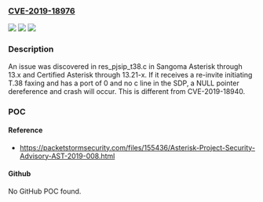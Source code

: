 ### [CVE-2019-18976](https://cve.mitre.org/cgi-bin/cvename.cgi?name=CVE-2019-18976)
![](https://img.shields.io/static/v1?label=Product&message=n%2Fa&color=blue)
![](https://img.shields.io/static/v1?label=Version&message=n%2Fa&color=blue)
![](https://img.shields.io/static/v1?label=Vulnerability&message=n%2Fa&color=brighgreen)

### Description

An issue was discovered in res_pjsip_t38.c in Sangoma Asterisk through 13.x and Certified Asterisk through 13.21-x. If it receives a re-invite initiating T.38 faxing and has a port of 0 and no c line in the SDP, a NULL pointer dereference and crash will occur. This is different from CVE-2019-18940.

### POC

#### Reference
- https://packetstormsecurity.com/files/155436/Asterisk-Project-Security-Advisory-AST-2019-008.html

#### Github
No GitHub POC found.

